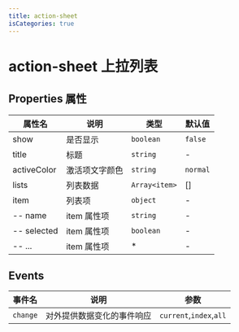 ```yaml
---
title: action-sheet
isCategories: true
---
```


# action-sheet 上拉列表

## Properties 属性

| 属性名      | 说明           | 类型          | 默认值   |
| ----------- | -------------- | ------------- | -------- |
| show        | 是否显示       | `boolean`     | `false`  |
| title       | 标题           | `string`      | -        |
| activeColor | 激活项文字颜色 | `string`      | `normal` |
| lists       | 列表数据       | `Array<item>` | []       |
| item        | 列表项         | `object`      | -        |
| -- name     | item 属性项    | `string`      | -        |
| -- selected | item 属性项    | `boolean`     | -        |
| -- ...      | item 属性项    | \*            | -        |

## Events

| 事件名   | 说明                       | 参数                    |
| -------- | -------------------------- | ----------------------- |
| `change` | 对外提供数据变化的事件响应 | `current`,`index`,`all` |
